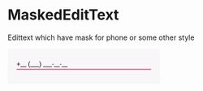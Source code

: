 # MaskedEditText

Edittext which have mask for phone or some other style

<img src=https://github.com/dajver/MaskedEditText/blob/master/imgs/image.gif width=300 />
